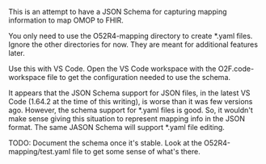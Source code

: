 This is an attempt to have a JSON Schema for capturing mapping information to map OMOP to FHIR.

You only need to use the O52R4-mapping directory to create *.yaml files. Ignore the other directories for now. They are meant for additional features later.

Use this with VS Code.  Open the VS Code workspace with the O2F.code-workspace file to get the configuration needed to use the schema.

It appears that the JSON Schema support for JSON files, in the latest VS Code (1.64.2 at the time of this writing), is worse than it was few versions ago. However, the schema support for *.yaml files is good. So, it wouldn't make sense giving this situation to represent mapping info in the JSON format. The same JASON Schema will support *.yaml file editing.

TODO: Document the schema once it's stable.  Look at the O52R4-mapping/test.yaml file to get some sense of what's there.